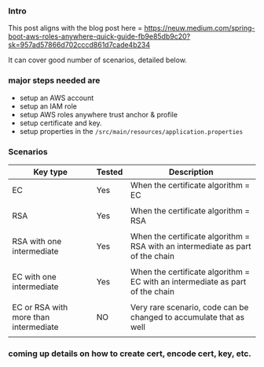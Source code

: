 ### Intro

This post aligns with the blog post here = https://neuw.medium.com/spring-boot-aws-roles-anywhere-quick-guide-fb9e85db9c20?sk=957ad57866d702cccd861d7cade4b234

It can cover good number of scenarios, detailed below.

### major steps needed are

 - setup an AWS account
 - setup an IAM role
 - setup AWS roles anywhere trust anchor & profile
 - setup certificate and key.
 - setup properties in the `/src/main/resources/application.properties`

### Scenarios

| Key type                              | Tested | Description                                                                    | 
|---------------------------------------|--------|--------------------------------------------------------------------------------|
| EC                                    | Yes    | When the certificate algorithm = EC                                            |
|                                       |        |                                                                                |
| RSA                                   | Yes    | When the certificate algorithm = RSA                                           |
|                                       |        |                                                                                |
| RSA with one intermediate             | Yes    | When the certificate algorithm = RSA with an intermediate as part of the chain |
|                                       |        |                                                                                |
| EC with one intermediate              | Yes    | When the certificate algorithm = EC with an intermediate as part of the chain  |
|                                       |        |                                                                                |
| EC or RSA with more than intermediate | NO     | Very rare scenario, code can be changed to accumulate that as well             |
|                                       |        |                                                                                |

### coming up details on how to create cert, encode cert, key, etc.